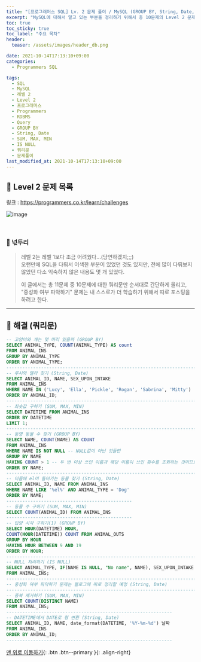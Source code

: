 ```yaml
---
title: "[프로그래머스 SQL] Lv. 2 문제 풀이 / MySQL (GROUP BY, String, Date, SUM, MAX, MIN, IS NULL)"
excerpt: "MySQL에 대해서 알고 있는 부분을 정리하기 위해서 총 10문제의 Level 2 문제를 풀어보았다. (나머지 한 문제는 추후 포스팅 할 예정)"
toc: true
toc_sticky: true
toc_label: "주요 목차"
header:
  teaser: /assets/images/header_db.png

date: 2021-10-14T17:13:10+09:00
categories:
  - Programmers SQL

tags:
  - SQL
  - MySQL
  - 레벨 2
  - Level 2
  - 프로그래머스
  - Programmers
  - RDBMS
  - Query
  - GROUP BY
  - String, Date
  - SUM, MAX, MIN
  - IS NULL
  - 쿼리문
  - 문제풀이
last_modified_at: 2021-10-14T17:13:10+09:00
---
```


## 🔔 Level 2 문제 목록

링크 : <https://programmers.co.kr/learn/challenges>

![image](https://user-images.githubusercontent.com/78403443/137271317-a8f9cab7-977e-4ced-9387-4b00bf2b12c9.png)

<br>

### 📝 넋두리

> 레벨 2는 레벨 1보다 조금 어려웠다...(당연하겠지;;;)<br>오랜만에 SQL을 다뤄서 어색한 부분이 있었던 것도 있지만, 전에 많이 다뤄보지 않았던 다소 익숙하지 않은 내용도 몇 개 있었다.
>
> 이 글에서는 총 11문제 중 10문제에 대한 쿼리문만 순서대로 간단하게 올리고, "중성화 여부 파악하기" 문제는 내 스스로가 더 학습하기 위해서 따로 포스팅을 하려고 한다.

---

## 🔐 해결 (쿼리문)

```sql
-- 고양이와 개는 몇 마리 있을까 (GROUP BY)
SELECT ANIMAL_TYPE, COUNT(ANIMAL_TYPE) AS count 
FROM ANIMAL_INS
GROUP BY ANIMAL_TYPE
ORDER BY ANIMAL_TYPE;
-----------------------------------------------------------------------
-- 루시와 엘라 찾기 (String, Date)
SELECT ANIMAL_ID, NAME, SEX_UPON_INTAKE
FROM ANIMAL_INS
WHERE NAME IN ('Lucy', 'Ella', 'Pickle', 'Rogan', 'Sabrina', 'Mitty')
ORDER BY ANIMAL_ID;
-----------------------------------------------------------------------
-- 최솟값 구하기 (SUM, MAX, MIN)
SELECT DATETIME FROM ANIMAL_INS
ORDER BY DATETIME
LIMIT 1;
---------------------------------------------------------------------------------
-- 동명 동물 수 찾기 (GROUP BY)
SELECT NAME, COUNT(NAME) AS COUNT
FROM ANIMAL_INS
WHERE NAME IS NOT NULL -- NULL값이 아닌 것들만
GROUP BY NAME
HAVING COUNT > 1 -- 두 번 이상 쓰인 이름과 해당 이름이 쓰인 횟수를 조회하는 것이므로
ORDER BY NAME;
---------------------------------------------------------------------------------
-- 이름에 el이 들어가는 동물 찾기 (String, Date)
SELECT ANIMAL_ID, NAME FROM ANIMAL_INS
WHERE NAME LIKE '%el%' AND ANIMAL_TYPE = 'Dog'
ORDER BY NAME;
-----------------------------------------------
-- 동물 수 구하기 (SUM, MAX, MIN)
SELECT COUNT(ANIMAL_ID) FROM ANIMAL_INS
-----------------------------------------------
-- 입양 시각 구하기(1) (GROUP BY)
SELECT HOUR(DATETIME) HOUR,
COUNT(HOUR(DATETIME)) COUNT FROM ANIMAL_OUTS
GROUP BY HOUR
HAVING HOUR BETWEEN 9 AND 19
ORDER BY HOUR;
-----------------------------------------------------------------------
-- NULL 처리하기 (IS NULL)
SELECT ANIMAL_TYPE, IF(NAME IS NULL, "No name", NAME), SEX_UPON_INTAKE
FROM ANIMAL_INS;
-----------------------------------------------------------------------
-- 중성화 여부 파악하기 문제는 블로그에 따로 정리할 예정 (String, Date)
-----------------------------------------------------------------------
-- 중복 제거하기 (SUM, MAX, MIN)
SELECT COUNT(DISTINCT NAME)
FROM ANIMAL_INS;
--------------------------------------------------------------
-- DATETIME에서 DATE로 형 변환 (String, Date)
SELECT ANIMAL_ID, NAME, date_format(DATETIME, '%Y-%m-%d') 날짜 
FROM ANIMAL_INS
ORDER BY ANIMAL_ID;
--------------------------------------------------------------
```

[맨 위로 이동하기](#){: .btn .btn--primary }{: .align-right}